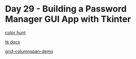 # Day 29 - Building a Password Manager GUI App with Tkinter

[color hunt](https://colorhunt.co/)

[tk docs](https://tkdocs.com/tutorial/canvas.html#creating)

[grid-columnspan-demo](https://replit.com/@appbrewery/grid-columnspan-demo#main.py)
